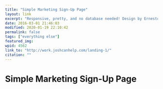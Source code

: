 ```yaml
---
title: "Simple Marketing Sign-Up Page"
layout: link
excerpt: "Responsive, pretty, and no database needed! Design by Ernesto D. Morales"
date: 2016-03-01 21:46:03
modified: 2020-01-19 22:10:42
permalink: false
tags: ["everything else"]
featured_img: 
wpid: 4562
link_to: "http://work.joshcanhelp.com/landing-1/"
citation: ""
---
```


# Simple Marketing Sign-Up Page

